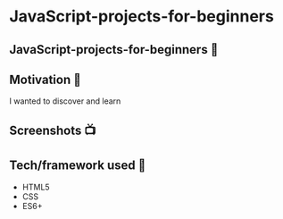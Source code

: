 # JavaScript-projects-for-beginners



## JavaScript-projects-for-beginners 🚀


## Motivation 🎉
I wanted to discover and learn 
## Screenshots 📺


## Tech/framework used 🔧
- HTML5
- CSS
- ES6+

